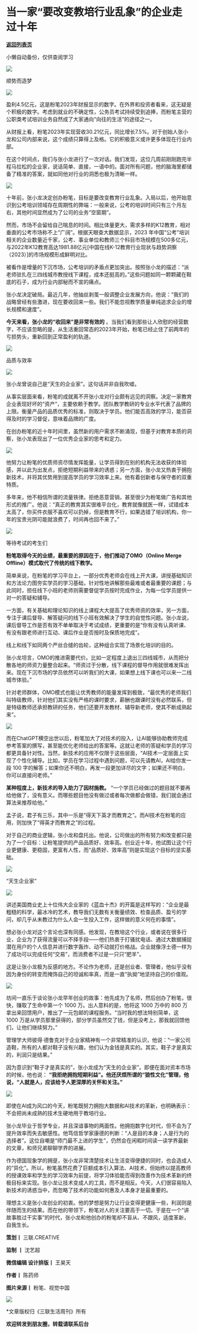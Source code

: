# 当一家“要改变教培行业乱象”的企业走过十年

[**返回列表页**](/gzh/三联生活周刊)

小懒自动备份，仅供查阅学习

![](https://mmbiz.qpic.cn/mmbiz_jpg/c2Sib3Mp7pONIz6UXdDoIPicWm09RddouTNgr6qDW8gYRTXdrOmYiatia1B55Oic5yOTXAdPqOVib03cNsnrtwz3JaMQ/640?wx_fmt=jpeg&from;=appmsg)

  

顺势而造梦

![](https://mmbiz.qpic.cn/mmbiz_png/c2Sib3Mp7pONIz6UXdDoIPicWm09RddouTfRjdtUzr0o1XqAH31FDhgNHDVgy9h46Wdswrxf1KdeW9567eY9tQog/640?wx_fmt=png&from;=appmsg)

  

盈利4.5亿元，这是粉笔2023年财报显示的数字。在外界和投资者看来，这无疑是个积极的数字。考虑到就业的不确定性，公务员考试持续受到追捧，而粉笔主营的公职类考试培训业务自然成了大家通向“向往的生活”的途径之一。

  

从财报上看，粉笔2023年实现营收30.21亿元，同比增长7.5%。对于创始人张小龙和公司内部来说，这个成绩只算得上及格。它的积极意义或许更多体现在行业内部。

  

在这个时间点，我们与张小龙进行了一次对话。我们发现，这位几周前刚刚跑完半程马拉松的企业家，说话简单、直接，一语中的。面对所有问题，他的脑海里都储备了精准的答案，就如同他对行业的洞悉也极为清晰一样。

  

![](https://mmbiz.qpic.cn/mmbiz_jpg/c2Sib3Mp7pONIz6UXdDoIPicWm09RddouTiahKMW5eSTGeByv42IWR1YsZ9zaORAZmrY8wFgTEea670UlhGEFdrbg/640?wx_fmt=jpeg&from;=appmsg)

  

十年前，张小龙决定创办粉笔，目标是要改变教育行业乱象。入局以后，他开始意识到公考培训领域存在周期性的弊端：一般来说，公考的培训时间只有三个月左右，其他时间显然成为了公司的业务“空窗期”。  

  

然而，市场不会留给自己喘息的时间。相比体量更大，需求多样的K12教育，相对垂直的公考市场称不上“广阔”。根据天眼查大数据显示，2023
年中国“公考”培训相关的企业数量近千家，公考、事业单位和教师三个科目市场规模在500多亿元，与2022年K12教育高达1981.88亿元[中国在线K-12教育行业现状与趋势洞察（2023）]的市场规模形成鲜明对比。

  

被看作是增量的下沉市场，公考培训的矛盾点更加突出。按照张小龙的描述：“派老师驻扎在三四线城市教授线下课程，成本还挺高的。”这些问题如同一颗颗藏在鞋底的石子，成为行业内部秘而不宣的痛点。

  

张小龙决定破局。最近几年，他抽丝剥茧一般调整企业发展方向，他说：“我们的战略曾经有些激进，现在要收回来一些。我们不能忽视教学质量单纯追求企业的增长规模和速度”。

  

 **今天来看，张小龙的“收回来”是非常有效的**
。当我们看到那些让人欣慰的经营数字，不应该忽略的是，从生活重回常态的2023年开始，粉笔已经止住了前两年的亏损势头，重新回到正常盈利的轨道。

  

  

![](https://mmbiz.qpic.cn/mmbiz_jpg/c2Sib3Mp7pONIz6UXdDoIPicWm09RddouTBZMbrfLA6fVVeUjy4cVv3tAWqsYa3FDS0f1AiaYwKWDAGTCxjHjYd9A/640?wx_fmt=jpeg&from;=appmsg)

  

品质与效率

![](https://mmbiz.qpic.cn/mmbiz_png/c2Sib3Mp7pONIz6UXdDoIPicWm09RddouTfRjdtUzr0o1XqAH31FDhgNHDVgy9h46Wdswrxf1KdeW9567eY9tQog/640?wx_fmt=png&from;=appmsg)

  

张小龙曾说自己是“天生的企业家”。这句话并非自我吹嘘。

  

从事实层面来看，粉笔的成就离不开张小龙对行业颇有远见的洞察。决定一家教育企业表现好坏的“资产”，主要依赖于教学。团队教学教研的专业水平代表了品牌的上限。衡量产品的品质优秀的标准，则取决于学员。他们能否高效的学习，能否获得及时的学习督促，意味着品牌的广度。

  

在创办粉笔的近十年时间里，虽然新的用户需求不断涌现，但基于对教育本质的洞察，张小龙表现出了一位优秀企业家的思考和定力。

  

![](https://mmbiz.qpic.cn/mmbiz_jpg/c2Sib3Mp7pONIz6UXdDoIPicWm09RddouTQnfjdKWCmWOn6P5B0lZYib2CPeAnKPjTMfIjJia1XobXaTa97UkgEhtw/640?wx_fmt=jpeg&from;=appmsg)

  

他努力让粉笔的优质师资尽情发挥能量，让学员得到在别的机构无法收获的体验感，并以此为出发点，拒绝短期利益带来的诱惑；另一方面，张小龙又热衷于拥抱新技术，并将其优势用到提高学员的学习效率上来。他有着创新者与保守者的双重特质。

  

多年来，他不相信所谓的流量铁律。拒绝恶意营销，甚至很少为粉笔做广告和其他形式的推广。他说：“真正的教育其实很难平台化，教育就像就医一样，试错成本太高了，你买件衣服不喜欢可以扔掉，但是教育不行，如果选错了培训机构，你一年的宝贵光阴可能就浪费了，时间再也回不来了。”

  

![](https://mmbiz.qpic.cn/mmbiz_png/c2Sib3Mp7pONIz6UXdDoIPicWm09RddouT8vlJ6C4jmfkW5N5vnSv7o9wD6iauTmStGanEeTujHibMMWr1x3KwoMWA/640?wx_fmt=png&from;=appmsg)

等待考试的考生们

  

 **粉笔取得今天的业绩，最重要的原因在于，他们推动了OMO（Online Merge Offline）模式取代了传统的线下教学。**

  

简单来说，在粉笔的学习平台上，一部分优秀老师会在线上开大课，讲授基础知识和方法论力图夯实学员的学习基础，针对性地讲解那些最难或者最重要的课题；与此同时，担任线下小班的老师则需要督促学员按时完成作业，为每一位学员提供一对一的答疑和辅导。

  

一方面，有关基础和理论知识的线上课程大大提高了优秀师资的效率，另一方面，专注于课后督导、解答疑问的线下小班有效解决了学生的自觉性问题。张小龙说，课后督导工作是否有效不单单取决于考试成绩，更重要的是“你有没有认真听课、有没有跟老师进行互动、课后作业是否按时及保质地完成”。

  

线上和线下如同两个严丝合缝的齿轮，这种组合实现了场景化培训的目的。

  

张小龙坦言，OMO的推进需要代价。比如一定程度上退出三四线城市，从而把分散各地的师资力量整合起来。“师资过于分散，线下课程的督导作用就很难发挥出来。现在下沉市场的学员依然可以听我们的大课，如果想上线下课也可以来一二线城市体验。”

  

针对老师群体，OMO模式也能让优秀教师的能量发挥到极致，“最优秀的老师我们叫特级教师，针对他们其实没有严格的课时要求，薪酬也跟课时没有必然联系，但是特级教师还承担教研的任务，他们还要开发教材、辅导新老师，使其不断成熟起来”。

  

![](https://mmbiz.qpic.cn/mmbiz_jpg/c2Sib3Mp7pONIz6UXdDoIPicWm09RddouTUwhOLhKxziaPNSA0Ku9AiccJQHqm2HLhia95V9ZB7Gfff5LWAtgV2f2Cw/640?wx_fmt=jpeg&from;=appmsg)

  

而在ChatGPT横空出世以后，粉笔加大了对技术的投入，让AI能够协助教师完成参考答案的撰写，甚至能优化老师给出的答案等。这就让老师的答疑和学员的学习都更具备针对性。当然，新技术的应用不仅限于这些层面，“AI技术一定层面上实现了个性化辅导。比如，学员在学习过程中遇到问题，可以先请教AI，AI给你发一段
100 字的解答；如果你还不明白，再发一段更加详尽的文字；如果还不明白，你可以直接问老师。”

  

 **某种程度上，新技术的导入助力了因材施教。**
“一个学员已经做过的题目就不要再给他做了，没有意义。而哪些题目他没有做过或者每次做都会做错，我们就会通过算法来推荐给他。”

  

孟子说，君子有三乐，其中一乐是“得天下英才而教育之”。而AI技术在粉笔的应用，则加快了“得英才而教育之”的过程。

  

对于自己的商业逻辑，张小龙和盘托出。他说，公司做出的所有努力和改变都只是为了一个目标：让粉笔提供的产品品质好、效率高。创业近十年，他试图让这个行业更健康、更稳固，更富有人性，而“品质好、效率高”则是实现这个目标的坚实基础。

  

  

![](https://mmbiz.qpic.cn/mmbiz_jpg/c2Sib3Mp7pONIz6UXdDoIPicWm09RddouTOf9FOibaPfVn3bpbib8uuxfWu7tleXibsKdkayAaib7UC2LiaX5hEzLfG8g/640?wx_fmt=jpeg&from;=appmsg)

  

“天生企业家”

![](https://mmbiz.qpic.cn/mmbiz_png/c2Sib3Mp7pONIz6UXdDoIPicWm09RddouTfRjdtUzr0o1XqAH31FDhgNHDVgy9h46Wdswrxf1KdeW9567eY9tQog/640?wx_fmt=png&from;=appmsg)

  

讲述美国商业史上十位伟大企业家的《蓝血十杰》的开篇是这样写的：“企业是最粗糙的科学，最冰冷的艺术，教导我们无数有关衡量绩效、检查品质、盈亏的学问，却几乎从未教过为什么人会一生投入工作，这样做的意义何在的事情”。

  

想必张小龙对这个言论也深有同感。他发现，在教培这个行业，或者说在很多行业，企业为了获得流量可以不择手段——他们热衷于打骚扰电话、通过大数据捕捉潜在用户的个人信息并进行数字轰炸、动不动就打价格战。企业就像浮士德一样为了成功可以完成任何“交易”，而消费者不过是一只只“肥羊”。

  

这是让张小龙极为反感的地方。不论作为老师，还是创业者、管理者，他似乎没有因为身份的转变而掩饰自己的坦诚和率真，而是一直“执拗”地坚持自己的价值观。

  

![](https://mmbiz.qpic.cn/mmbiz_jpg/c2Sib3Mp7pONIz6UXdDoIPicWm09RddouTRJMxdEfic3iaLXCXWDuOHBY3GUOuNca5neRzQicmxeXgmpMgPQiajNwiaLA/640?wx_fmt=jpeg&from;=appmsg)

  

坊间一直乐于谈论张小龙早年创业的故事：他先成为了名师，然后创办了粉笔，很快，赚取了生命中第一个 1000 万。出人意料的是，他将这 1000 万中的 800
万拿出来回馈用户，推出了一元包邮的课程服务。“当时我的想法特别简单，这 1000
万是从学员那里获得的，部分学员虽然交了钱，但是没考上，那我就回馈他们，让他们继续努力。”

  

管理学大师彼得·德鲁克对于企业家精神有一个非常精准的认识，他说：“一家公司造鞋，所有的人都对鞋子没有兴趣，他们认为金钱是真实的。其实，鞋子才是真实的，利润只是结果。”

  

因为意识到“鞋子才是真实的”，张小龙成为“天生的企业家”。即便在面对资本市场的时候，他也说：
**“我拒绝拥抱短期利益”。他还厌烦所谓的“狼性文化”管理，他说，“人就是人，应该给予人更深厚的关怀和关注。”**

  

![](https://mmbiz.qpic.cn/mmbiz_png/c2Sib3Mp7pONIz6UXdDoIPicWm09RddouT9Q5OQkicicjmMlsptgE35TjDzica97ztmE58Gok6KwHlBPL97KAnDXyEg/640?wx_fmt=png&from;=appmsg)

  

即使在AI成为风口的今天，粉笔既努力拥抱大数据和AI技术的革新，也明确表示：不会把尚未成熟的技术生硬地用于教培行业。

  

张小龙毕业于哲学专业，并且深谙事物的两面性。他拥抱数字化时代，但不会为了提升效率而失去敏感性。他笃信哲学家康德的判断：“人是目的本身；人是行为的选择者”。这位自嘲是“师门最不上进的学生”，仍然会在闲暇时间读一读学界最新的文章，和师兄弟聊聊学界的进展。

  

作为德国现象学的拥趸，张小龙非常清楚技术让生活变得便捷的同时，也会造成人的“异化”。所以，粉笔虽然花费了巨额成本引入算法、AI技术，但始终以提高教师的授课效率和学生的学习效率为前提，将学习体验能否得到改善作为技术革新的终极目标来实现。张小龙让技术变成人的工具，而不是相反。今天，人们很容易陷入新技术的诱惑当中，而忽略了技术的功能如何惠及人本身才是最重要的。

  

理想主义是张小龙创业的初衷。他的梦想是努力让行业变得更健康一些，利润则是伴随而生的结果。而在他的带领下，粉笔对人的关注要高于一切。于是在一个“讲故事胜过干实事”的时代，张小龙和他创办的粉笔却不盲从、不跟风，适度革新，自我生长。

  

  

 **策划丨** 三联.CREATIVE

 **监制** **丨** 沈艺超

 **微信编辑 设计排版丨** 王昊天

 **作者丨** 陈药师

 **图片来源丨** 粉笔、视觉中国

  

  

![](https://mmbiz.qpic.cn/mmbiz_gif/c2Sib3Mp7pONIz6UXdDoIPicWm09RddouTnOqsPoKpUscGGmScCAmBEDKWL43PDTyBTjan68viamxic8xlq7oB0EUQ/640?wx_fmt=gif&from;=appmsg)

  

  

*文章版权归《三联生活周刊》所有

 **欢迎转发到朋友圈，转载请联系后台**

  

